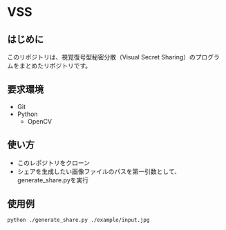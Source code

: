 # VSS

## はじめに
このリポジトリは、視覚復号型秘密分散（Visual Secret Sharing）のプログラムをまとめたリポジトリです。

## 要求環境
- Git
- Python
    - OpenCV

## 使い方
- このレポジトリをクローン
- シェアを生成したい画像ファイルのパスを第一引数として、generate_share.pyを実行

## 使用例
```
python ./generate_share.py ./example/input.jpg
```
